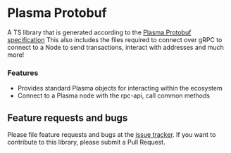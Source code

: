 # Plasma Protobuf
A TS library that is generated according to the [Plasma Protobuf specification](https://github.com/PlasmaLaboratories/plasma-protobuf-specs)  This also includes the files required to connect over gRPC to connect to a Node to send transactions, interact with addresses and much more!

### Features
- Provides standard Plasma objects for interacting within the ecosystem
- Connect to a Plasma node with the rpc-api, call common methods

## Feature requests and bugs

Please file feature requests and bugs at the [issue tracker](tracker).
If you want to contribute to this library, please submit a Pull Request.

[tracker]: https://github.com/PlasmaLaboratories/plasma-protobuf-specs/issues